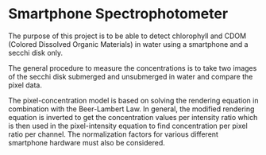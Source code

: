 # Smartphone Spectrophotometer

The purpose of this project is to be able to detect chlorophyll and CDOM (Colored Dissolved Organic Materials) in water using a smartphone and a secchi disk only. 

The general procedure to measure the concentrations is to take two images of the secchi disk submerged and unsubmerged in water and compare the pixel data. 

The pixel-concentration model is based on solving the rendering equation in combination with the Beer-Lambert Law. In general, the modified rendering equation is inverted to get the concentration values per intensity ratio which is then used in the pixel-intensity equation to find concentration per pixel ratio per channel. The normalization factors for various different smartphone hardware must also be considered. 
